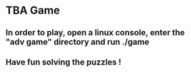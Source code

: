 # TBA Game

## In order to play, open a linux console, enter the "adv game" directory and run ./game

## Have fun solving the puzzles !
